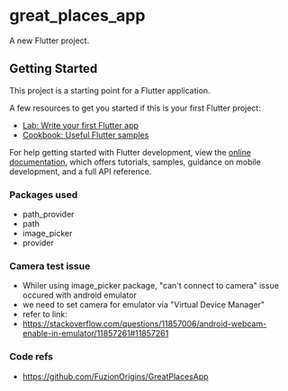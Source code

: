 # great_places_app

A new Flutter project.

## Getting Started

This project is a starting point for a Flutter application.

A few resources to get you started if this is your first Flutter project:

- [Lab: Write your first Flutter app](https://docs.flutter.dev/get-started/codelab)
- [Cookbook: Useful Flutter samples](https://docs.flutter.dev/cookbook)

For help getting started with Flutter development, view the
[online documentation](https://docs.flutter.dev/), which offers tutorials,
samples, guidance on mobile development, and a full API reference.

### Packages used
-   path_provider
-   path
-   image_picker
-   provider

### Camera test issue
-   Whiler using image_picker package, "can't connect to camera" issue occured with android emulator
-   we need to set camera for emulator via "Virtual Device Manager"
-   refer to link: 
-   https://stackoverflow.com/questions/11857006/android-webcam-enable-in-emulator/11857261#11857261

### Code refs
-   https://github.com/FuzionOrigins/GreatPlacesApp
